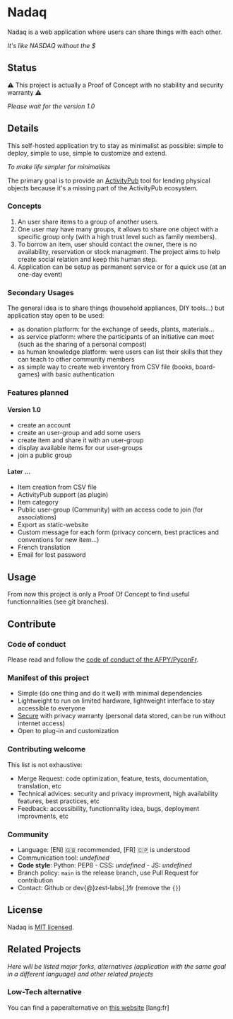 # Nadaq

Nadaq is a web application where users can share things with each other.

*It's like NASDAQ without the $*


## Status
⚠️ This project is actually a Proof of Concept with no stability and security warranty ⚠️

*Please wait for the version 1.0*


## Details

This self-hosted application try to stay as minimalist as possible: simple to deploy, simple to use, simple to customize and extend.

*To make life simpler for minimalists*

The primary goal is to provide an [ActivityPub](https://en.wikipedia.org/wiki/ActivityPub) tool for lending physical objects because it's a missing part of the ActivityPub ecosystem.


### Concepts

1. An user share items to a group of another users.
2. One user may have many groups, it allows to share one object with a specific group only (with a high trust level such as family members).
3. To borrow an item, user should contact the owner, there is no availability, reservation or stock managment. The project aims to help create social relation and keep this human step.
4. Application can be setup as permanent service or for a quick use (at an one-day event)

### Secondary Usages

The general idea is to share things (household appliances, DIY tools...) but application stay open to be used:
- as donation platform: for the exchange of seeds, plants, materials...
- as service platform: where the participants of an initiative can meet (such as the sharing of a personal compost)
- as human knowledge platform: were users can list their skills that they can teach to other community members
- as simple way to create web inventory from CSV file (books, board-games) with basic authentication


### Features planned

#### Version 1.0

- create an account
- create an user-group and add some users
- create item and share it with an user-group
- display available items for our user-groups
- join a public group


#### Later ...

- Item creation from CSV file
- ActivityPub support (as plugin)
- Item category
- Public user-group (Community) with an access code to join (for associations)
- Export as static-website
- Custom message for each form (privacy concern, best practices and conventions for new item...)
- French translation
- Email for lost password


## Usage

From now this project is only a Proof Of Concept to find useful functionnalities (see git branches).


## Contribute

### Code of conduct

Please read and follow the [code of conduct of the AFPY/PyconFr](https://www.pycon.fr/2023/en/conduct.html).

### Manifest of this project

- Simple (do one thing and do it well) with minimal dependencies
- Lightweight to run on limited hardware, lightweight interface to stay accessible to everyone
- [Secure](https://owasp.org/) with privacy warranty (personal data stored, can be run without internet access)
- Open to plug-in and customization

### Contributing welcome

This list is not exhaustive:
- Merge Request: code optimization, feature, tests, documentation, translation, etc
- Technical advices: security and privacy improvment, high availability features, best practices, etc
- Feedback: accessibility, functionnality idea, bugs, deployment improvments, etc

### Community

- Language: [EN] 🇬🇧 recommended, [FR] 🇨🇵 is understood
- Communication tool: *undefined*
- **Code style**: Python: PEP8 - CSS: *undefined* - JS: *undefined*
- Branch policy: `main` is the release branch, use Pull Request for contribution
- Contact: Github or dev{@}zest-labs{.}fr (remove the `{}`)

## License

Nadaq is [MIT licensed](./LICENSE).

## Related Projects

*Here will be listed major forks, alternatives (application with the same goal in a different language) and other related projects*

### Low-Tech alternative

You can find a paperalternative on [this website](https://lesecolohumanistes.fr/lecologie-au-quotidien/pret-entre-voisins) [lang:fr]

